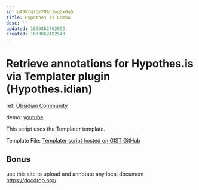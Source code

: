 ```yaml
---
id: qA0Wtq7CmYNAh3wqGxGqG
title: Hypothes Is Combo
desc: ''
updated: 1633862762092
created: 1633862492543
---
```

# Retrieve annotations for Hypothes.is via Templater plugin (Hypothes.idian)

ref: [Obsidian Community](https://forum.obsidian.md/t/retrieve-annotations-for-hypothes-is-via-templater-plugin-hypothes-idian/17225)

demo: [youtube](https://youtu.be/f-mVj_DSaag)

This script uses the Templater template.

Template File: [Templater script hosted on GIST GitHub](https://gist.github.com/tfthacker/c48bca69f1520deed0ecbc8840f6241a)

## Bonus

use this site to upload and annotate any local document
https://docdrop.org/
